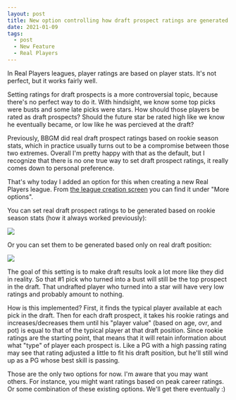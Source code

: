 ```yaml
---
layout: post
title: New option controlling how draft prospect ratings are generated in Real Players leagues
date: 2021-01-09
tags:
  - post
  - New Feature
  - Real Players
---
```


In Real Players leagues, player ratings are based on player stats. It's not perfect, but it works fairly well.

Setting ratings for draft prospects is a more controversial topic, because there's no perfect way to do it. With hindsight, we know some top picks were busts and some late picks were stars. How should those players be rated as draft prospects? Should the future star be rated high like we know he eventually became, or low like he was percieved at the draft?

Previously, BBGM did real draft prospect ratings based on rookie season stats, which in practice usually turns out to be a compromise between those two extremes. Overall I'm pretty happy with that as the default, but I recognize that there is no one true way to set draft prospect ratings, it really comes down to personal preference.

That's why today I added an option for this when creating a new Real Players league. From [the league creation screen](https://play.basketball-gm.com/new_league/real) you can find it under "More options".

<!--more-->

You can set real draft prospect ratings to be generated based on rookie season stats (how it always worked previously):

<img src="/files/real-draft-prospect-ratings-1.png" class="img-responsive" />

Or you can set them to be generated based only on real draft position:

<img src="/files/real-draft-prospect-ratings-2.png" class="img-responsive" />

The goal of this setting is to make draft results look a lot more like they did in reality. So that #1 pick who turned into a bust will still be the top prospect in the draft. That undrafted player who turned into a star will have very low ratings and probably amount to nothing.

How is this implemented? First, it finds the typical player available at each pick in the draft. Then for each draft prospect, it takes his rookie ratings and increases/decreases them until his "player value" (based on age, ovr, and pot) is equal to that of the typical player at that draft position. Since rookie ratings are the starting point, that means that it will retain information about what "type" of player each prospect is. Like a PG with a high passing rating may see that rating adjusted a little to fit his draft position, but he'll still wind up as a PG whose best skill is passing.

Those are the only two options for now. I'm aware that you may want others. For instance, you might want ratings based on peak career ratings. Or some combination of these existing options. We'll get there eventually :)
